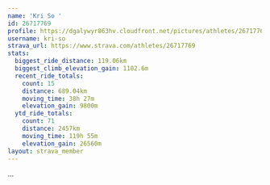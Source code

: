 ```yaml
---
name: 'Kri So '
id: 26717769
profile: https://dgalywyr863hv.cloudfront.net/pictures/athletes/26717769/7761026/14/large.jpg
username: kri-so
strava_url: https://www.strava.com/athletes/26717769
stats:
  biggest_ride_distance: 119.06km
  biggest_climb_elevation_gain: 1102.6m
  recent_ride_totals:
    count: 15
    distance: 689.04km
    moving_time: 38h 27m
    elevation_gain: 9800m
  ytd_ride_totals:
    count: 71
    distance: 2457km
    moving_time: 119h 55m
    elevation_gain: 26560m
layout: strava_member
--- 
```

...
